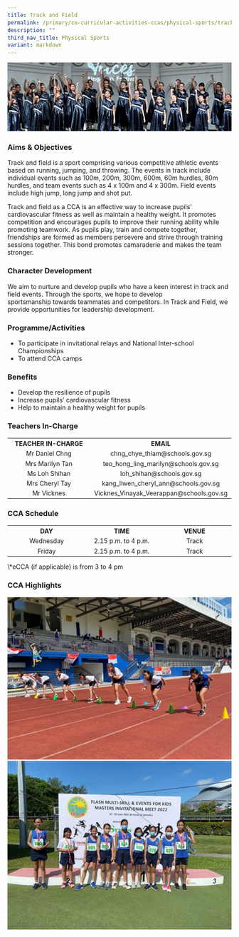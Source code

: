 ```yaml
---
title: Track and Field
permalink: /primary/co-curricular-activities-ccas/physical-sports/track-and-field/
description: ""
third_nav_title: Physical Sports
variant: markdown
---
```

![](/images/01%20Banner%20Photos/cca.jpg)

### **Aims &amp; Objectives**
<p>Track and field is a sport comprising various competitive athletic events based on running, jumping, and throwing. The events in track include individual events such as 100m, 200m, 300m, 600m, 60m hurdles, 80m hurdles, and team events such as 4 x 100m and 4 x 300m. Field events include high jump, long jump and shot put.</p>
<p>Track and field as a CCA is an effective way to increase pupils’ cardiovascular fitness as well as maintain a healthy weight. It promotes competition and encourages pupils to improve their running ability while promoting teamwork. As pupils play, train and compete together, friendships are formed as members persevere and strive through training sessions together. This bond promotes camaraderie and makes the team stronger.</p>

### **Character Development**
<p>We aim to nurture and develop pupils who have a keen interest in track and field events. Through the sports, we hope to develop sportsmanship&nbsp;towards teammates and competitors. In Track and Field, we provide opportunities for leadership development.</p>

### **Programme/Activities**
<ul>
<li>To participate in invitational relays and National Inter-school Championships</li>
<li>To attend CCA camps</li>
</ul>

### **Benefits**
<ul>
<li>Develop the resilience of pupils</li>
<li>Increase pupils’ cardiovascular fitness</li>
<li>Help to maintain a healthy weight for pupils</li>
</ul>

### **Teachers In-Charge**&nbsp;
<table width="619">
<tbody>
<tr>
<th style="text-align: center;">TEACHER IN-CHARGE</th>
<th style="text-align: center;">EMAIL</th>
</tr>
<tr>
<td style="text-align: center;" width="309">Mr Daniel Chng</td>
<td style="text-align: center;" width="309">chng_chye_thiam@schools.gov.sg</td>
</tr>
<tr>
<td style="text-align: center;" width="309">Mrs Marilyn Tan</td>
<td style="text-align: center;" width="309">teo_hong_ling_marilyn@schools.gov.sg</td>
</tr>

<tr>
<td style="text-align: center;" width="309">Ms Loh Shihan</td>
<td style="text-align: center;" width="309">loh_shihan@schools.gov.sg</td>
</tr>
<tr>
<td style="text-align: center;" width="309">Mrs Cheryl Tay</td>
<td style="text-align: center;" width="309">kang_liwen_cheryl_ann@schools.gov.sg</td>
</tr>
<tr>	
<td style="text-align: center;" width="309">Mr Vicknes</td>
<td style="text-align: center;" width="309">Vicknes_Vinayak_Veerappan@schools.gov.sg</td>
</tr>
<tr>
</tr>
</tbody>
</table>

### **CCA Schedule**&nbsp;
<table>
<tbody>
<tr>
<th style="text-align: center;">DAY</th>
<th style="text-align: center;">TIME</th>
<th style="text-align: center;">VENUE</th>
</tr>
<tr>
<td style="text-align: center;" width="205">Wednesday</td>
<td style="text-align: center;" width="205">2.15 p.m. to 4 p.m.</td>
<td style="text-align: center;" width="205">Track</td>
</tr>
<tr>
<td style="text-align: center;" width="205">Friday</td>
<td style="text-align: center;" width="205">2.15 p.m. to 4 p.m.</td>
<td style="text-align: center;" width="205">Track</td>
</tr>
</tbody>
</table>
\*eCCA (if applicable) is from 3 to 4 pm

### **CCA Highlights**

![](/images/04%20CCAs/Track%20and%20Field2023_01.jpg)<br>
![](/images/04%20CCAs/Track%20and%20Field2023_02.jpg)